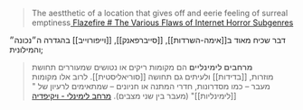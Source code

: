 > The aestthetic of a location that gives off and eerie feeling of surreal emptiness[ Flazefire # The Various Flaws of Internet Horror Subgenres ](https://youtu.be/wKhcceWgop0?list=PLpIraVCpRzQljiGKPdJkNeyHjcSGp21zA&t=1788)

דבר שכיח מאוד ב[[אימה-השרדות]], [[סייברפאנק]], [[וייפורוייב]]
בהגדרה ה״נכונה״ והמילונית;
> **מרחבים לימינליים** הם מקומות ריקים או נטושים שמעוררים תחושת מוזרות, [[בדידות]] ולעיתים גם תחושה [[סוריאליסטית]]. לרוב אלו מקומות מעבר – כמו מסדרונות, חדרי המתנה או חניונים – שמתאימים לרעיון של "[[לימינליות]]" (מעבר בין שני מצבים).
> [מרחב לימינלי - ויקיפדיה](https://he.wikipedia.org/wiki/מרחב_לימינלי)
